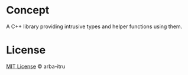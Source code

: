 # Concept #

A C++ library providing intrusive types and helper functions using them.

# License

[MIT License](./LICENSE.md) © arba-itru
